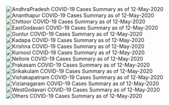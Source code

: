 
<img src="https://deepuhub.github.io/COVID-19/GraphsGenerated/12-May-2020/AndhraPradesh_12-May-2020.jpg" alt="AndhraPradesh COVID-19 Cases Summary as of 12-May-2020">
 <br>										  
<img src="https://deepuhub.github.io/COVID-19/GraphsGenerated/12-May-2020/Ananthapur_12-May-2020.jpg" alt="Ananthapur COVID-19 Cases Summary as of 12-May-2020">
 <br>										  
<img src="https://deepuhub.github.io/COVID-19/GraphsGenerated/12-May-2020/Chittoor_12-May-2020.jpg" alt="Chittoor COVID-19 Cases Summary as of 12-May-2020">
 <br>										  
<img src="https://deepuhub.github.io/COVID-19/GraphsGenerated/12-May-2020/EastGodavari_12-May-2020.jpg" alt="EastGodavari COVID-19 Cases Summary as of 12-May-2020">
 <br>										  
<img src="https://deepuhub.github.io/COVID-19/GraphsGenerated/12-May-2020/Guntur_12-May-2020.jpg" alt="Guntur COVID-19 Cases Summary as of 12-May-2020">
 <br>										  
<img src="https://deepuhub.github.io/COVID-19/GraphsGenerated/12-May-2020/Kadapa_12-May-2020.jpg" alt="Kadapa COVID-19 Cases Summary as of 12-May-2020">
 <br>										  
<img src="https://deepuhub.github.io/COVID-19/GraphsGenerated/12-May-2020/Krishna_12-May-2020.jpg" alt="Krishna COVID-19 Cases Summary as of 12-May-2020">
 <br>										  
<img src="https://deepuhub.github.io/COVID-19/GraphsGenerated/12-May-2020/Kurnool_12-May-2020.jpg" alt="Kurnool COVID-19 Cases Summary as of 12-May-2020">
 <br>										  
<img src="https://deepuhub.github.io/COVID-19/GraphsGenerated/12-May-2020/Nellore_12-May-2020.jpg" alt="Nellore COVID-19 Cases Summary as of 12-May-2020">
 <br>										  
<img src="https://deepuhub.github.io/COVID-19/GraphsGenerated/12-May-2020/Prakasam_12-May-2020.jpg" alt="Prakasam COVID-19 Cases Summary as of 12-May-2020">
 <br>										  
<img src="https://deepuhub.github.io/COVID-19/GraphsGenerated/12-May-2020/Srikakulam_12-May-2020.jpg" alt="Srikakulam COVID-19 Cases Summary as of 12-May-2020">
 <br>										  
<img src="https://deepuhub.github.io/COVID-19/GraphsGenerated/12-May-2020/Vishakapatnam_12-May-2020.jpg" alt="Vishakapatnam COVID-19 Cases Summary as of 12-May-2020">
 <br>										  
<img src="https://deepuhub.github.io/COVID-19/GraphsGenerated/12-May-2020/Vizianagaram_12-May-2020.jpg" alt="Vizianagaram COVID-19 Cases Summary as of 12-May-2020">
 <br>										  
<img src="https://deepuhub.github.io/COVID-19/GraphsGenerated/12-May-2020/WestGodavari_12-May-2020.jpg" alt="WestGodavari COVID-19 Cases Summary as of 12-May-2020">
 <br>
 <img src="https://deepuhub.github.io/COVID-19/GraphsGenerated/12-May-2020/Others_12-May-2020.jpg" alt="Others COVID-19 Cases Summary as of 12-May-2020">
 <br>

